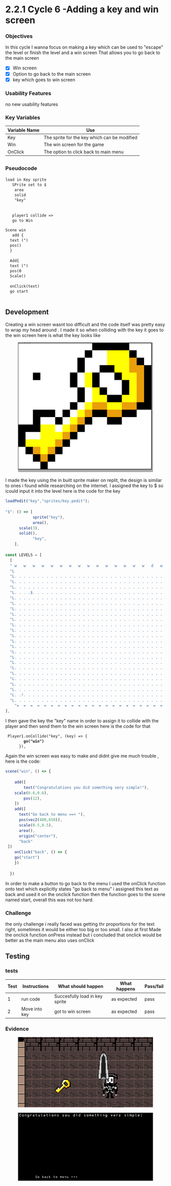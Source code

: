 # 2.2.1 Cycle 6 -Adding a key and win screen

### Objectives

In this cycle I wanna focus on making a key which can be used to "escape" the level or finish the level and a win screen That allows you to go back to the main screen

* [x] Win screen
* [x] Option to go back to the main screen&#x20;
* [x] key which goes to win screen

### Usability Features

no new usability features

### Key Variables



| Variable Name | Use                                          |
| ------------- | -------------------------------------------- |
| Key           | The sprite for the key which can be modified |
| Win           | The win screen for the game                  |
| OnClick       | The option to click back to main menu        |

##

### Pseudocode

```
load in Key sprite
   SPrite set to $
    area
    solid
    "key"
    
    
   player1 collide =>
   go to Win
```

```
Scene win
   add {
  text (")
  pos()
  }
  
  Add{
  text (")
  pos(0
  Scale()
  
  onClick(text)
  go start
  
```

##

## Development

Creating a win screen wasnt too difficult and the code itself was pretty easy to wrap my head around . I made it so when colliding with the key it goes to the win screen here is what the key looks like

<figure><img src="../.gitbook/assets/image (12).png" alt=""><figcaption></figcaption></figure>

I made the key using the in built sprite maker on replit, the design is similar to ones i found while researching on the internet. I assigned the key to $ so icould input it into the level here is the code for the key

```javascript
loadPedit("key","sprites/key.pedit");

"$": () => [
			sprite("key"),
			area(),
      scale(3),
      solid(),
			"key",
    ],

const LEVELS = [
  [
  " w   w   w   w   w   w   w   w   w   w   w   w   w   w   w   d   w   w   w  ",
  "L                                                                           L",                           
  "L. . . . . . . . . . . . . . . . . . . . . . . . . . . . . . . . . . . . . .L",
  "L. . . . . . . . . . . . . . . . . . . . . . . . . . . . . . . . . . . . . .L",
  "L. . . . . . . . . . . . . . . . . . . . . . . . . . . . . . . . . . . . . .L",
  "L. . . .$. . . . . . . . . . . . . . . . . . . . . . . . . . . . . . . . . .L",
  "L. . . . . . . . . . . . . . . . . . . . . . . . . . . . . . . . . . . . . .L",
  "L. . . . . . . . . . . . . . . . . . . . . . . . . . . . . . . . . . . . . .L",
  "L. . . . . . . . . . . . . . . . . . . . . . . . . . . . . . . . . . . . . .L",
  "L. . . . . . . . . . . . . . . . . . . . . . . . . . . . . . . . . . . . . .L",
  "L. . . . . . . . . . . . . . . . . . . . . . . . . . . . . . . . . . . . . .L",
  "L. . . . . . . . . . . . . . . . . . . . . . . . . . . . . . . . . . . . . .L",
  "L. . . . . . . . . . . . . . . . . . . . . . . . . . . . . . . . . . . . . .L",
  "L. . . . . . . . . . . . . . . . . . . . . . . . . . . . . . . . . . . . . .L",
  "L. . . . . . . . . . . . . . . . . . . . . . . . . . . . . . . . . . . . . .L", 
  "L. . . . . . . . . . . . . . . . . . . . . . . . . . . . . . . . . . . . . .L",
  "L. . . . . . . . . . . . . . . . . . . . . . . . . . . . . . . . . . . . . .L",
  "L. . . . . . . . . . . . . . . . . . . . . . . . . . . . . . . . . . . . . .L",
  "L. . . . . . . . . . . . . . . . . . . . . . . . . . . . . . . . . . . . . .L",
  "L. . . . . . . . . . . . . . . . . . . . . . . . . . . . . . . . . . . . . .L",
  "L. . . . . . . . . . . . . . . . . . . . . . . . . . . . . . . . . . . . . .L",
  "L. . . . . . . . . . . . . . . . . . . . . . . . . . . . . . . . . . . . . .L",
  "L. . . . . . . . . . . . . . . . . . . . . . . . . . . . . . . . . . . . . .L",
  "L. . . . . . . . . . . . . . . . . . . . . . . . . . . . . . . . . . . . . .L",
  "L. .!. . . . . . . . . . . . . . . . . . . . . . . . . . . . . . . . . . . .L",
  "L. . . . . . . . . . . . . . . . . . . . . . . . . . . . . . . . . . . . . .L",           
    "=  =  =  =  =  =  =  =  =  =  =  =  =  =  =  =  =  =  =  =  =  =  =  =  = ",
],
```

I then gave the key the "key" name in order to assign it to collide with the player and then send them to the win screen here is the code for that

<pre class="language-javascript"><code class="lang-javascript"> Player1.onCollide("key", (key) => {
<strong>		go("win")
</strong>      }),
</code></pre>

Again the win screen was easy to make and didnt give me much trouble , here is the code:

```javascript
scene("win", () => {

	add([
		text("Congratulations you did something very simple!"),
    scale(0.6,0.6),
		pos(12),
	])
    add([
      text("Go back to menu ==> "),
      pos(vec2(400,650)),
      scale(0.5,0.5),
      area(),
      origin("center"),
      "back"
 ])
    onClick("back", () => {
    go("start")
    })

  })

```

In order to make a button to go back to the menu I used the onClick function onto text which explicitly states "go back to menu" i assigned this text as back and used it on the onclick function then the function goes to the scene named start, overall this was not too hard.





### Challenge&#x20;

the only challenge i really faced was getting thr proportions for the text right, sometimes it would be either too big or too small. I also at first Made the onclick function onPress instead but i concluded that onclick would be better as the main menu also uses onClick &#x20;



## Testing

### tests

| Test | Instructions  | What should happen             | What happens  | Pass/fail |
| ---- | ------------- | ------------------------------ | ------------- | --------- |
| 1    | run code      | Succesfully load in key sprite | as expected   | pass      |
| 2    | Move into key | got to win screen              | as expected   | pass      |

### Evidence

<figure><img src="../.gitbook/assets/image (4).png" alt=""><figcaption></figcaption></figure>

<figure><img src="../.gitbook/assets/image.png" alt=""><figcaption></figcaption></figure>
